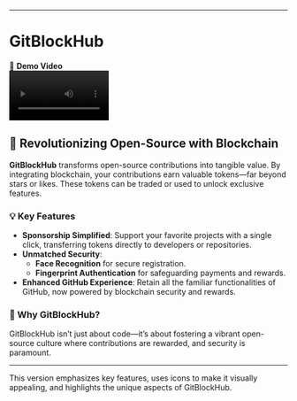 
---

# GitBlockHub

🎥 **Demo Video**  
<video src='GitBlockHubYoutube_changed.mp4' width=180/>

## 🚀 Revolutionizing Open-Source with Blockchain

**GitBlockHub** transforms open-source contributions into tangible value. By integrating blockchain, your contributions earn valuable tokens—far beyond stars or likes. These tokens can be traded or used to unlock exclusive features.

### 💡 Key Features

- **Sponsorship Simplified**: Support your favorite projects with a single click, transferring tokens directly to developers or repositories.
- **Unmatched Security**: 
  - **Face Recognition** for secure registration.
  - **Fingerprint Authentication** for safeguarding payments and rewards.
- **Enhanced GitHub Experience**: Retain all the familiar functionalities of GitHub, now powered by blockchain security and rewards.

### 🌟 Why GitBlockHub?

GitBlockHub isn’t just about code—it’s about fostering a vibrant open-source culture where contributions are rewarded, and security is paramount.

---

This version emphasizes key features, uses icons to make it visually appealing, and highlights the unique aspects of GitBlockHub.
